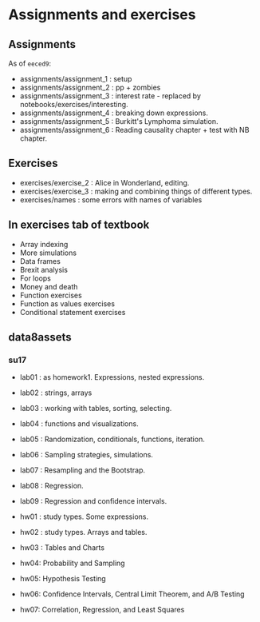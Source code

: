 # Assignments and exercises

## Assignments

As of `eeced9`:

* assignments/assignment_1 : setup
* assignments/assignment_2 : pp + zombies
* assignments/assignment_3 : interest rate - replaced by
  notebooks/exercises/interesting.
* assignments/assignment_4 : breaking down expressions.
* assignments/assignment_5 : Burkitt's Lymphoma simulation.
* assignments/assignment_6 : Reading causality chapter + test with NB chapter.

## Exercises

* exercises/exercise_2 : Alice in Wonderland, editing.
* exercises/exercise_3 : making and combining things of different types.
* exercises/names : some errors with names of variables

## In exercises tab of textbook

* Array indexing
* More simulations
* Data frames
* Brexit analysis
* For loops
* Money and death
* Function exercises
* Function as values exercises
* Conditional statement exercises

## data8assets

### su17

* lab01 : as homework1.  Expressions, nested expressions.
* lab02 : strings, arrays
* lab03 : working with tables, sorting, selecting.
* lab04 : functions and visualizations.
* lab05 : Randomization, conditionals, functions, iteration.
* lab06 : Sampling strategies, simulations.
* lab07 : Resampling and the Bootstrap.
* lab08 : Regression.
* lab09 : Regression and confidence intervals.


* hw01 : study types. Some expressions.
* hw02 : study types. Arrays and tables.
* hw03 : Tables and Charts
* hw04: Probability and Sampling
* hw05: Hypothesis Testing
* hw06: Confidence Intervals, Central Limit Theorem, and A/B Testing
* hw07: Correlation, Regression, and Least Squares

